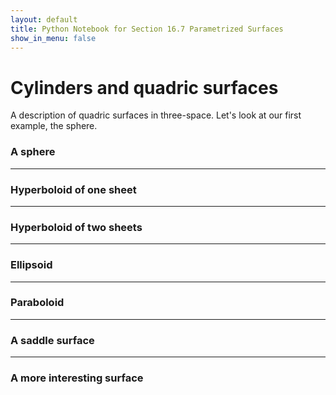```yaml
---
layout: default
title: Python Notebook for Section 16.7 Parametrized Surfaces
show_in_menu: false
---
```


<div class="container-fluid">
  <h1>Cylinders and quadric surfaces</h1>
  <p>A description of quadric surfaces in three-space. Let's look at our first example, the sphere.</p>
  <h3>A sphere</h3>
    <div class="compute"><script type="text/x-sage">var('x','y','z');
implicit_plot3d(x^2+y^2+z^2==4, (x,-3,3), (y,-3,3), (z,-3,3))
      </script></div>

  <hr>

  <h3>Hyperboloid of one sheet</h3>
   <div class="compute"><script type="text/x-sage">var('x','y','z');
implicit_plot3d(x^2+y^2-z^2==4, (x,-5,5), (y,-5,5), (z,-3,3))
      </script></div>

  <hr>

  <h3>Hyperboloid of two sheets</h3>
     <div class="compute"><script type="text/x-sage">var('x','y','z');
implicit_plot3d(-x^2-y^2+z^2==4, (x,-5,5), (y,-5,5), (z,-6,6))
      </script></div>

  <hr>    

  <h3>Ellipsoid</h3>
     <div class="compute"><script type="text/x-sage">var('x','y','z');
implicit_plot3d(x^2+4*y^2+z^2==4, (x,-3,3), (y,-3,3), (z,-4,4))
      </script></div>

  <hr>

   <h3>Paraboloid</h3>
     <div class="compute"><script type="text/x-sage">var('x','y','z');
implicit_plot3d(2*x^2 + z^2==y, (x,-3,3), (y,-3,3), (z,-4,4))
      </script></div>

  <hr>

  <h3>A saddle surface</h3>
     <div class="compute"><script type="text/x-sage">var('x','y','z');
implicit_plot3d(x^2 - z^2==y, (x,-3,3), (y,-3,3), (z,-4,4))
      </script></div>

  <hr>

   <h3>A more interesting surface</h3>
    <div class="compute"><script type="text/x-sage">var('x','y','z');
T = RDF(golden_ratio);
F = 2 - (cos(x+T*y) + cos(x-T*y) + cos(y+T*z) + cos(y-T*z) + cos(z-T*x) + cos(z + T*x))
r = 4.77
implicit_plot3d(F, (x,-r,r), (y,-r,r), (z,-r,r), plot_points=100)
      </script></div>
</div>